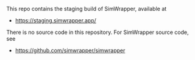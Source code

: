 This repo contains the staging build of SimWrapper, available at

- https://staging.simwrapper.app/

There is no source code in this repository. For SimWrapper source code, see

- https://github.com/simwrapper/simwrapper
